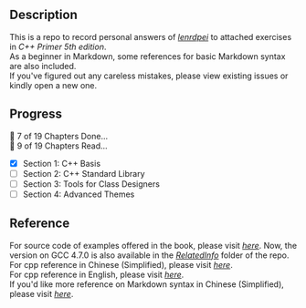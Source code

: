 ## **Description**
This is a repo to record personal answers of [*lenrdpei*](https://github.com/lenrdpei) to attached exercises in *C++ Primer 5th edition*.  
As a beginner in Markdown, some references for basic Markdown syntax are also included.  
If you've figured out any careless mistakes, please view existing issues or kindly open a new one.  
## **Progress**
:pencil: 7 of 19 Chapters Done...  
:book: 9 of 19 Chapters Read...
- [x] Section 1: C++ Basis
- [ ] Section 2: C++ Standard Library
- [ ] Section 3: Tools for Class Designers
- [ ] Section 4: Advanced Themes
## **Reference**
For source code of examples offered in the book, please visit [*here*](http://www.informit.com/title/0321714113). Now, the version on GCC 4.7.0 is also available in the [*RelatedInfo*](https://github.com/lenrdpei/cpp_primer_exercises/tree/main/RelatedInfo) folder of the repo.  
For cpp reference in Chinese (Simplified), please visit [*here*](https://zh.cppreference.com/w/%E9%A6%96%E9%A1%B5).  
For cpp reference in English, please visit [*here*](https://en.cppreference.com/w/).  
If you'd like more reference on Markdown syntax in Chinese (Simplified), please visit [*here*](https://markdown.com.cn/).  